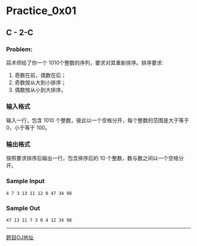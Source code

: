 # Practice_0x01

## C - 2-C

### Problem:

蒜术师给了你一个 ${1010}$个整数的序列，要求对其重新排序。排序要求:

1. 奇数在前，偶数在后；
2. 奇数按从大到小排序；
3. 偶数按从小到大排序。

### 输入格式

输入一行，包含 ${1010}$ 个整数，彼此以一个空格分开，每个整数的范围是大于等于 ${0}$，小于等于 ${100}$。

### 输出格式

按照要求排序后输出一行，包含排序后的 ${10}$ 个整数，数与数之间以一个空格分开。

### Sample Input

```
4 7 3 13 11 12 0 47 34 98
```

### Sample Out

```
47 13 11 7 3 0 4 12 34 98
```

-------



[题目OJ地址](https://nanti.jisuanke.com/t/T1153)

